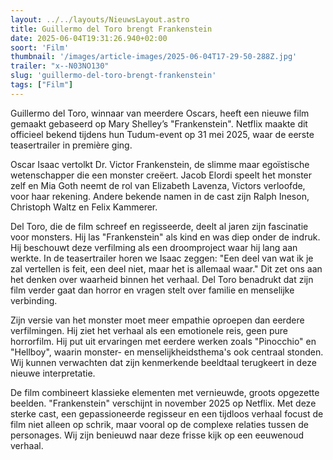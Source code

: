 ```yaml
---
layout: ../../layouts/NieuwsLayout.astro
title: Guillermo del Toro brengt Frankenstein
date: 2025-06-04T19:31:26.940+02:00
soort: 'Film'
thumbnail: '/images/article-images/2025-06-04T17-29-50-288Z.jpg'
trailer: "x--N03NO130"
slug: 'guillermo-del-toro-brengt-frankenstein'
tags: ["Film"]
---
```


Guillermo del Toro, winnaar van meerdere Oscars, heeft een nieuwe film gemaakt
gebaseerd op Mary Shelley’s "Frankenstein". Netflix maakte dit officieel bekend
tijdens hun Tudum-event op 31 mei 2025, waar de eerste teasertrailer in première
ging.

Oscar Isaac vertolkt Dr. Victor Frankenstein, de slimme maar egoïstische
wetenschapper die een monster creëert. Jacob Elordi speelt het monster zelf en
Mia Goth neemt de rol van Elizabeth Lavenza, Victors verloofde, voor haar
rekening. Andere bekende namen in de cast zijn Ralph Ineson, Christoph Waltz en
Felix Kammerer.

Del Toro, die de film schreef en regisseerde, deelt al jaren zijn fascinatie
voor monsters. Hij las "Frankenstein" als kind en was diep onder de indruk. Hij
beschouwt deze verfilming als een droomproject waar hij lang aan werkte. In de
teasertrailer horen we Isaac zeggen: "Een deel van wat ik je zal vertellen is
feit, een deel niet, maar het is allemaal waar." Dit zet ons aan het denken over
waarheid binnen het verhaal. Del Toro benadrukt dat zijn film verder gaat dan
horror en vragen stelt over familie en menselijke verbinding.

Zijn versie van het monster moet meer empathie oproepen dan eerdere
verfilmingen. Hij ziet het verhaal als een emotionele reis, geen pure
horrorfilm. Hij put uit ervaringen met eerdere werken zoals "Pinocchio" en
"Hellboy", waarin monster- en menselijkheidsthema's ook centraal stonden. Wij
kunnen verwachten dat zijn kenmerkende beeldtaal terugkeert in deze nieuwe
interpretatie.

De film combineert klassieke elementen met vernieuwde, groots opgezette beelden.
"Frankenstein" verschijnt in november 2025 op Netflix. Met deze sterke cast, een
gepassioneerde regisseur en een tijdloos verhaal focust de film niet alleen op
schrik, maar vooral op de complexe relaties tussen de personages. Wij zijn
benieuwd naar deze frisse kijk op een eeuwenoud verhaal.